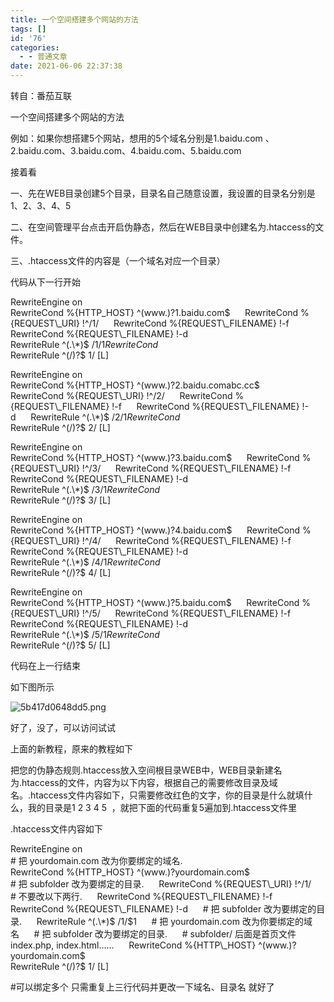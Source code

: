```yaml
---
title: 一个空间搭建多个网站的方法
tags: []
id: '76'
categories:
  - - 普通文章
date: 2021-06-06 22:37:38
---
```


转自：番茄互联

一个空间搭建多个网站的方法

例如：如果你想搭建5个网站，想用的5个域名分别是1.baidu.com 、2.baidu.com、3.baidu.com、4.baidu.com、5.baidu.com

接着看

一、先在WEB目录创建5个目录，目录名自己随意设置，我设置的目录名分别是1、2、3、4、5

二、在空间管理平台点击开启伪静态，然后在WEB目录中创建名为.htaccess的文件。

三、.htaccess文件的内容是（一个域名对应一个目录）

代码从下一行开始

RewriteEngine on       
RewriteCond %{HTTP\_HOST} ^(www.)?1.baidu.com$       
RewriteCond %{REQUEST\_URI} !^/1/       
RewriteCond %{REQUEST\_FILENAME} !-f       
RewriteCond %{REQUEST\_FILENAME} !-d       
RewriteRule ^(.\*)$ /1/$1       
RewriteCond %{HTTP\_HOST} ^(www.)?1.baidu.com$       
RewriteRule ^(/)?$ 1/ \[L\]

RewriteEngine on       
RewriteCond %{HTTP\_HOST} ^(www.)?2.baidu.comabc.cc$       
RewriteCond %{REQUEST\_URI} !^/2/       
RewriteCond %{REQUEST\_FILENAME} !-f       
RewriteCond %{REQUEST\_FILENAME} !-d       
RewriteRule ^(.\*)$ /2/$1       
RewriteCond %{HTTP\_HOST} ^(www.)?2.baidu.com$       
RewriteRule ^(/)?$ 2/ \[L\]

RewriteEngine on       
RewriteCond %{HTTP\_HOST} ^(www.)?3.baidu.com$       
RewriteCond %{REQUEST\_URI} !^/3/       
RewriteCond %{REQUEST\_FILENAME} !-f       
RewriteCond %{REQUEST\_FILENAME} !-d       
RewriteRule ^(.\*)$ /3/$1       
RewriteCond %{HTTP\_HOST} ^(www.)?3.baidu.com$       
RewriteRule ^(/)?$ 3/ \[L\]

RewriteEngine on       
RewriteCond %{HTTP\_HOST} ^(www.)?4.baidu.com$       
RewriteCond %{REQUEST\_URI} !^/4/       
RewriteCond %{REQUEST\_FILENAME} !-f       
RewriteCond %{REQUEST\_FILENAME} !-d       
RewriteRule ^(.\*)$ /4/$1       
RewriteCond %{HTTP\_HOST} ^(www.)?4.baidu.com$       
RewriteRule ^(/)?$ 4/ \[L\]

RewriteEngine on       
RewriteCond %{HTTP\_HOST} ^(www.)?5.baidu.com$       
RewriteCond %{REQUEST\_URI} !^/5/       
RewriteCond %{REQUEST\_FILENAME} !-f       
RewriteCond %{REQUEST\_FILENAME} !-d       
RewriteRule ^(.\*)$ /5/$1       
RewriteCond %{HTTP\_HOST} ^(www.)?5.baidu.com$       
RewriteRule ^(/)?$ 5/ \[L\]

代码在上一行结束

如下图所示

![5b417d0648dd5.png](https://www.fqidc.cn/cpanel/jingan/picture/5b417d0648dd5.png "5b417d0648dd5.png")

好了，没了，可以访问试试

上面的新教程，原来的教程如下

把您的伪静态规则.htaccess放入空间根目录WEB中，WEB目录新建名为.htaccess的文件，内容为以下内容，根据自己的需要修改目录及域名。.htaccess文件内容如下，只需要修改红色的文字，你的目录是什么就填什么，我的目录是1 2 3 4 5  ，就把下面的代码重复5遍加到.htaccess文件里

.htaccess文件内容如下

RewriteEngine on       
# 把 yourdomain.com 改为你要绑定的域名.       
RewriteCond %{HTTP\_HOST} ^(www.)?yourdomain.com$       
# 把 subfolder 改为要绑定的目录.       
RewriteCond %{REQUEST\_URI} !^/1/       
# 不要改以下两行.       
RewriteCond %{REQUEST\_FILENAME} !-f       
RewriteCond %{REQUEST\_FILENAME} !-d       
# 把 subfolder 改为要绑定的目录.       
RewriteRule ^(.\*)$ /1/$1       
# 把 yourdomain.com 改为你要绑定的域名       
# 把 subfolder 改为要绑定的目录.       
# subfolder/ 后面是首页文件index.php, index.html......       
RewriteCond %{HTTP\_HOST} ^(www.)?yourdomain.com$       
RewriteRule ^(/)?$ 1/ \[L\]

#可以绑定多个 只需重复上三行代码并更改一下域名、目录名 就好了
